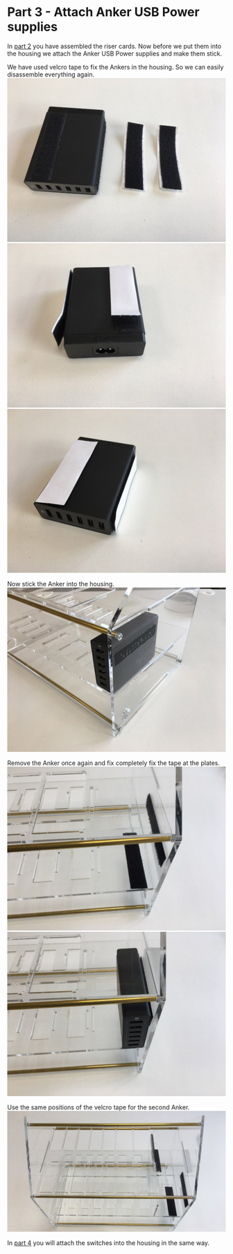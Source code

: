 # Part 3 - Attach Anker USB Power supplies

In [part 2](./RISERCARDS.md) you have assembled the riser cards. Now before we put them into the housing we attach the Anker USB Power supplies and make them stick.

We have used velcro tape to fix the Ankers in the housing. So we can easily disassemble everything again.
![](images/anker01.jpg)
![](images/anker02.jpg)
![](images/anker03.jpg)

Now stick the Anker into the housing.
![](images/anker04.jpg)

Remove the Anker once again and fix completely fix the tape at the plates.
![](images/anker05.jpg)
![](images/anker06.jpg)

Use the same positions of the velcro tape for the second Anker.
![](images/anker07.jpg)

In [part 4](./SWITCHES.md) you will attach the switches into the housing in the same way.
